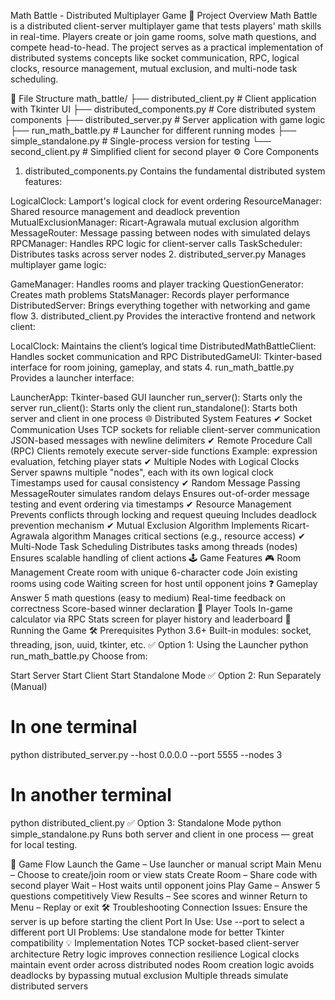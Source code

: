 Math Battle - Distributed Multiplayer Game
🧠 Project Overview
Math Battle is a distributed client-server multiplayer game that tests players' math skills in real-time. Players create or join game rooms, solve math questions, and compete head-to-head. The project serves as a practical implementation of distributed systems concepts like socket communication, RPC, logical clocks, resource management, mutual exclusion, and multi-node task scheduling.

📁 File Structure
math_battle/
├── distributed_client.py       # Client application with Tkinter UI
├── distributed_components.py   # Core distributed system components
├── distributed_server.py       # Server application with game logic
├── run_math_battle.py          # Launcher for different running modes
├── simple_standalone.py        # Single-process version for testing
└── second_client.py            # Simplified client for second player
⚙️ Core Components
1. distributed_components.py
Contains the fundamental distributed system features:

LogicalClock: Lamport's logical clock for event ordering
ResourceManager: Shared resource management and deadlock prevention
MutualExclusionManager: Ricart-Agrawala mutual exclusion algorithm
MessageRouter: Message passing between nodes with simulated delays
RPCManager: Handles RPC logic for client-server calls
TaskScheduler: Distributes tasks across server nodes
2. distributed_server.py
Manages multiplayer game logic:

GameManager: Handles rooms and player tracking
QuestionGenerator: Creates math problems
StatsManager: Records player performance
DistributedServer: Brings everything together with networking and game flow
3. distributed_client.py
Provides the interactive frontend and network client:

LocalClock: Maintains the client’s logical time
DistributedMathBattleClient: Handles socket communication and RPC
DistributedGameUI: Tkinter-based interface for room joining, gameplay, and stats
4. run_math_battle.py
Provides a launcher interface:

LauncherApp: Tkinter-based GUI launcher
run_server(): Starts only the server
run_client(): Starts only the client
run_standalone(): Starts both server and client in one process
🌐 Distributed System Features
✔ Socket Communication
Uses TCP sockets for reliable client-server communication
JSON-based messages with newline delimiters
✔ Remote Procedure Call (RPC)
Clients remotely execute server-side functions
Example: expression evaluation, fetching player stats
✔ Multiple Nodes with Logical Clocks
Server spawns multiple "nodes", each with its own logical clock
Timestamps used for causal consistency
✔ Random Message Passing
MessageRouter simulates random delays
Ensures out-of-order message testing and event ordering via timestamps
✔ Resource Management
Prevents conflicts through locking and request queuing
Includes deadlock prevention mechanism
✔ Mutual Exclusion Algorithm
Implements Ricart-Agrawala algorithm
Manages critical sections (e.g., resource access)
✔ Multi-Node Task Scheduling
Distributes tasks among threads (nodes)
Ensures scalable handling of client actions
🕹 Game Features
🎮 Room Management
Create room with unique 6-character code
Join existing rooms using code
Waiting screen for host until opponent joins
❓ Gameplay
Answer 5 math questions (easy to medium)
Real-time feedback on correctness
Score-based winner declaration
🧮 Player Tools
In-game calculator via RPC
Stats screen for player history and leaderboard
🚀 Running the Game
🛠 Prerequisites
Python 3.6+
Built-in modules: socket, threading, json, uuid, tkinter, etc.
✅ Option 1: Using the Launcher
python run_math_battle.py
Choose from:

Start Server
Start Client
Start Standalone Mode
✅ Option 2: Run Separately (Manual)
# In one terminal
python distributed_server.py --host 0.0.0.0 --port 5555 --nodes 3

# In another terminal
python distributed_client.py
✅ Option 3: Standalone Mode
python simple_standalone.py
Runs both server and client in one process — great for local testing.

🔄 Game Flow
Launch the Game – Use launcher or manual script
Main Menu – Choose to create/join room or view stats
Create Room – Share code with second player
Wait – Host waits until opponent joins
Play Game – Answer 5 questions competitively
View Results – See scores and winner
Return to Menu – Replay or exit
🛠 Troubleshooting
Connection Issues: Ensure the server is up before starting the client
Port In Use: Use --port to select a different port
UI Problems: Use standalone mode for better Tkinter compatibility
💡 Implementation Notes
TCP socket-based client-server architecture
Retry logic improves connection resilience
Logical clocks maintain event order across distributed nodes
Room creation logic avoids deadlocks by bypassing mutual exclusion
Multiple threads simulate distributed servers
